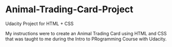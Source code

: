 # Animal-Trading-Card-Project
Udacity Project for HTML + CSS

My instructions were to create an Animal Trading Card using HTML and CSS that was taught to me during the Intro to PRogramming Course with Udacity.

